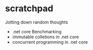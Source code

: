 # scratchpad
Jotting down random thoughts
- .net core Benchmarking 
-  immutable colletions  in .net  core 
- concurrent programming in .net core
